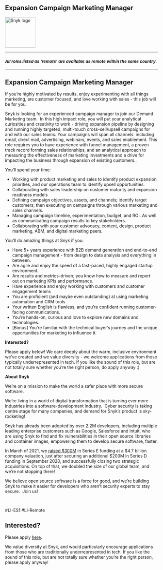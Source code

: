 Expansion Campaign Marketing Manager
---

<img src="https://res.cloudinary.com/snyk/image/upload/v1537345894/press-kit/brand/logo-black.png" width="100" alt="Snyk logo" />

<hr>
<h3><em><strong><sub>All roles listed as ‘remote’ are available as remote within the same country.</sub></strong></em></h3>
<hr>
<h2><strong>Expansion Campaign Marketing Manager</strong></h2>
<p><span style="font-weight: 400;">If you’re highly motivated by results, enjoy experimenting with all things marketing, are customer focused, and love working with sales - this job will be for you.</span></p>
<p><span style="font-weight: 400;">Snyk is looking for an experienced campaign manager to join our Demand Marketing team.&nbsp; In this high impact role, you will put your analytical curiosities and creativity to work - driving expansion pipeline by designing and running highly targeted, multi-touch cross-sell/upsell campaigns for and with our sales teams. Your campaigns will span all channels&nbsp; including email, direct mail, advertising, webinars, events, and sales enablement. This role requires you to have experience with funnel management, a proven track record forming sales relationships, and an analytical approach to measuring the effectiveness of marketing investments and </span><span style="font-weight: 400;">a drive for impacting the business through expansion of existing customers.</span><span style="font-weight: 400;">.</span></p>
<p><span style="font-weight: 400;">You’ll spend your time:&nbsp;</span></p>
<ul>
<li style="font-weight: 400;"><span style="font-weight: 400;">Working with product marketing and sales to identify product expansion priorities, and our operations team to identify upsell opportunities.</span></li>
<li style="font-weight: 400;"><span style="font-weight: 400;">Collaborating with sales leadership on customer maturity and expansion readiness models</span></li>
<li style="font-weight: 400;"><span style="font-weight: 400;">Defining campaign objectives, assets, and channels; identify target customers; then executing on campaigns through various marketing and sales channels.</span></li>
<li style="font-weight: 400;"><span style="font-weight: 400;">Managing campaign timeline, experimentation, budget, and ROI. As well as communicating campaign results to key stakeholders.</span></li>
<li style="font-weight: 400;"><span style="font-weight: 400;">Collaborating with your customer advocacy, content, design, product marketing, ABM, and digital marketing peers.&nbsp;</span></li>
</ul>
<p><span style="font-weight: 400;">You’ll do amazing things at Snyk if you:</span></p>
<ul>
<li style="font-weight: 400;"><span style="font-weight: 400;">Have 5+ years experience with B2B demand generation and end-to-end campaign management - from design to data analysis and everything in between.</span></li>
<li style="font-weight: 400;"><span style="font-weight: 400;">Are agile and enjoy the speed of a fast-paced, highly engaged startup environment.</span></li>
<li style="font-weight: 400;"><span style="font-weight: 400;">Are results and metrics-driven; you know how to measure and report out on marketing KPIs and performance.</span></li>
<li style="font-weight: 400;"><span style="font-weight: 400;">Have experience and enjoy working with customers and customer engagement teams</span></li>
<li style="font-weight: 400;"><span style="font-weight: 400;">You are proficient (and maybe even outstanding) at using marketing automation and CRM tools.&nbsp;</span></li>
<li style="font-weight: 400;"><span style="font-weight: 400;">Your written English is flawless, and you're confident running customer-facing communications.</span></li>
<li style="font-weight: 400;"><span style="font-weight: 400;">You’re hands-on, curious and love to explore new domains and technologies.</span></li>
<li style="font-weight: 400;"><span style="font-weight: 400;">[Bonus] You’re familiar with the technical buyer’s journey and the unique opportunities for marketing to influence it.</span></li>
</ul>
<p><strong>Interested?</strong></p>
<p><span style="font-weight: 400;">Please apply below! We care deeply about the warm, inclusive environment we’ve created and we value diversity - we welcome applications from those typically underrepresented in tech. If you like the sound of this role, but are not totally sure whether you’re the right person, do apply anyway :)</span></p>
<p class="p1"><span class="s1"><strong>About Snyk</strong></span></p>
<p><span style="font-weight: 400;">We’re on a mission to make the world a safer place with more secure software.</span></p>
<p><span style="font-weight: 400;">We’re living in a world of digital transformation that is turning ever more industries into a software-development industry.&nbsp; Cyber security is taking centre stage for many companies, and demand for Snyk’s product is sky-rocketing!&nbsp;&nbsp;</span></p>
<p><span style="font-weight: 400;">Snyk has already been adopted by over 2.2M developers, including multiple leading enterprise customers such as Google, Salesforce and Intuit, who are using Snyk to find and fix vulnerabilities in their open source libraries and container images, empowering them to develop secure software, faster.</span></p>
<p><span style="font-weight: 400;">In March of 2021, we <a href="https://snyk.io/news/snyk-advances-developer-first-security-with-series-e-investment/" target="_blank">raised $300M</a> in Series E funding at a $4.7 billion company valuation, just after securing an additional $200M in Series D funding in September 2020, and successfully closing two strategic acquisitions. On top of that, we doubled the size of our global team, and we’re not stopping there!&nbsp;&nbsp;</span></p>
<p><span style="font-weight: 400;">We believe open source software is a force for good, and we’re building Snyk to make it easier for developers who aren’t security experts to stay secure.&nbsp; Join us!</span></p>
<p>&nbsp;</p>
<p><span style="font-weight: 400;">#LI-ES1 #LI-Remote</span></p>

Interested?
---

Please apply [here](https://boards.greenhouse.io/snyk/jobs/5059275002#app).

We value diversity at Snyk, and would particularly encourage applications from those who are traditionally underrepresented in tech.
If you like the sound of this role, but are not totally sure whether you’re the right person, please apply anyway!
